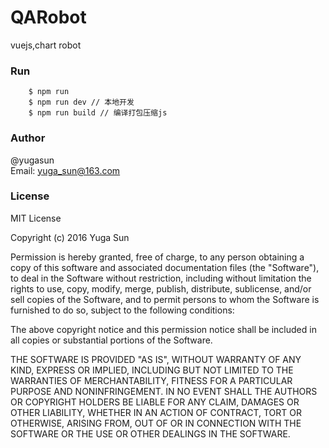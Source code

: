 # QARobot
vuejs,chart robot

### Run
```angular2html
    $ npm run
    $ npm run dev // 本地开发
    $ npm run build // 编译打包压缩js
```

### Author 
@yugasun  
Email: yuga_sun@163.com

### License
MIT License

Copyright (c) 2016 Yuga Sun

Permission is hereby granted, free of charge, to any person obtaining a copy
of this software and associated documentation files (the "Software"), to deal
in the Software without restriction, including without limitation the rights
to use, copy, modify, merge, publish, distribute, sublicense, and/or sell
copies of the Software, and to permit persons to whom the Software is
furnished to do so, subject to the following conditions:

The above copyright notice and this permission notice shall be included in all
copies or substantial portions of the Software.

THE SOFTWARE IS PROVIDED "AS IS", WITHOUT WARRANTY OF ANY KIND, EXPRESS OR
IMPLIED, INCLUDING BUT NOT LIMITED TO THE WARRANTIES OF MERCHANTABILITY,
FITNESS FOR A PARTICULAR PURPOSE AND NONINFRINGEMENT. IN NO EVENT SHALL THE
AUTHORS OR COPYRIGHT HOLDERS BE LIABLE FOR ANY CLAIM, DAMAGES OR OTHER
LIABILITY, WHETHER IN AN ACTION OF CONTRACT, TORT OR OTHERWISE, ARISING FROM,
OUT OF OR IN CONNECTION WITH THE SOFTWARE OR THE USE OR OTHER DEALINGS IN THE
SOFTWARE.


